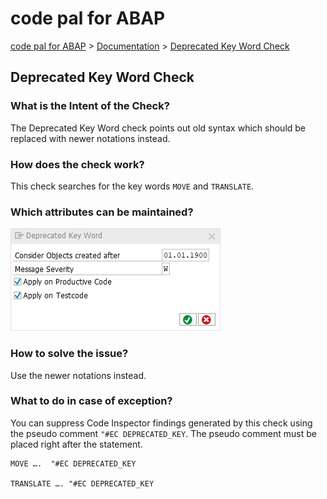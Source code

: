 # code pal for ABAP

[code pal for ABAP](../../README.md) > [Documentation](../check_documentation.md) > [Deprecated Key Word Check](deprecated-key-word.md)

## Deprecated Key Word Check

### What is the Intent of the Check?

The Deprecated Key Word check points out old syntax which should be replaced with newer notations instead.

### How does the check work?

This check searches for the key words `MOVE` and `TRANSLATE`.

### Which attributes can be maintained?

![Attributes](./imgs/deprecated_key_words.png)

### How to solve the issue?

Use the newer notations instead.

### What to do in case of exception?

You can suppress Code Inspector findings generated by this check using the pseudo comment `"#EC DEPRECATED_KEY`. The pseudo comment must be placed right after the statement.

```abap
MOVE ….  "#EC DEPRECATED_KEY

TRANSLATE …. "#EC DEPRECATED_KEY
```
